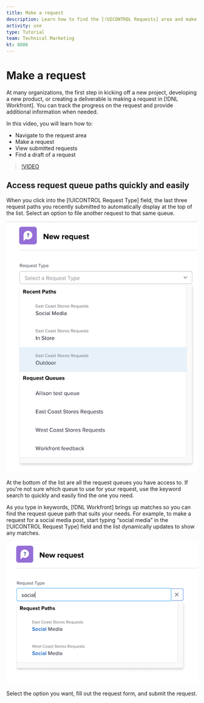 ```yaml
---
title: Make a request
description: Learn how to find the [!UICONTROL Requests] area and make a request in [!DNL Adobe Workfront]. Then learn how to view submitted and draft requests.
activity: use
type: Tutorial
team: Technical Marketing
kt: 8806
---
```

# Make a request

At many organizations, the first step in kicking off a new project, developing a new product, or creating a deliverable is making a request in [!DNL Workfront]. You can track the progress on the request and provide additional information when needed.

In this video, you will learn how to:

* Navigate to the request area
* Make a request
* View submitted requests
* Find a draft of a request

>[!VIDEO](https://video.tv.adobe.com/v/336092/?quality=12)

## Access request queue paths quickly and easily 

When you click into the [!UICONTROL Request Type] field, the last three request paths you recently submitted to automatically display at the top of the list. Select an option to file another request to that same queue.

![Request Type menu showing list of recent request paths](assets/collaborator-fundamentals-1.png)

At the bottom of the list are all the request queues you have access to. If you're not sure which queue to use for your request, use the keyword search to quickly and easily find the one you need.

As you type in keywords, [!DNL Workfront] brings up matches so you can find the request queue path that suits your needs. For example, to make a request for a social media post, start typing “social media” in the [!UICONTROL Request Type] field and the list dynamically updates to show any matches.

![Request Type menu with a word typed in the field to show recent request paths](assets/collaborator-fundamentals-2.png)

Select the option you want, fill out the request form, and submit the request. 

<!---
Learn more
Requests area overview
Create and submit Workfront requests
Guides
Make a work request
--->
